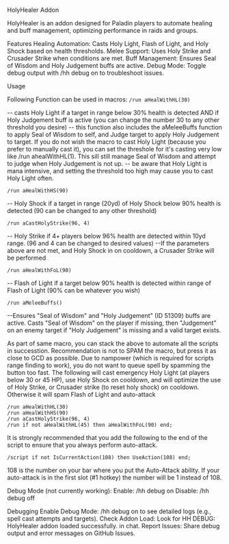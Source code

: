 HolyHealer Addon

HolyHealer is an addon designed for Paladin players to automate healing and buff management, optimizing performance in raids and groups.

Features
Healing Automation: Casts Holy Light, Flash of Light, and Holy Shock based on health thresholds.
Melee Support: Uses Holy Strike and Crusader Strike when conditions are met.
Buff Management: Ensures Seal of Wisdom and Holy Judgement buffs are active.
Debug Mode: Toggle debug output with /hh debug on to troubleshoot issues.

Usage

Following Function can be used in macros:
```/run aHealWithHL(30)```

-- casts Holy Light if a target in range below 30% health is detected AND if Holy Judgement buff is active (you can change the number 30 to any other threshold you desire)
-- this function also includes the aMeleeBuffs function to apply Seal of Wisdom to self, and Judge target to apply Holy Judgement to target.  If you do not wish the macro to cast Holy Light (because you prefer to manually cast it), you can set the threshole for it's casting very low like /run ahealWithHL(1).  This sill still manage Seal of Wisdom and attempt to judge when Holy Judgement is not up.
-- be aware that Holy Light is mana intensive, and setting the threshold too high may cause you to cast Holy Light often.

```/run aHealWithHS(90) ```

-- Holy Shock if a target in range (20yd) of Holy Shock below 90% health is detected (90 can be changed to any other threshold)

```/run aCastHolyStrike(96, 4) ```

-- Holy Strike if 4+ players below 96% health are detected within 10yd range. (96 and 4 can be changed to desired values)
   --If the parameters above are not met, and Holy Shock in on cooldown, a Crusader Strike will be performed

```/run aHealWithFoL(90) ```

-- Flash of Light if a target below 90% health is detected within range of Flash of Light (90% can be whatever you wish)

```/run aMeleeBuffs()```

--Ensures "Seal of Wisdom" and "Holy Judgement" (ID 51309) buffs are active. Casts "Seal of Wisdom" on the player if missing, then "Judgement" on an enemy target if "Holy Judgement" is missing and a valid target exists.

As part of same macro, you can stack the above to automate all the scripts in successtion.  Recommendation is not to SPAM the macro, but press it as close to GCD as possible.  Due to nampower (which is required for scripts range finding to work), you do not want to queue spell by spamming the button too fast.  The following will cast emergency Holy Light (at players below 30 or 45 HP), use Holy Shock on cooldown, and will optimize the use of Holy Strike, or Crusader strike (to reset holy shock) on cooldown.  Otherwise it will spam Flash of Light and auto-attack

```
/run aHealWithHL(30)
/run aHealWithHS(90)
/run aCastHolyStrike(96, 4)
/run if not aHealWithHL(45) then aHealWithFoL(90) end;
```

It is strongly recommended that you add the following to the end of the script to ensure that you always perform auto-attack.

```/script if not IsCurrentAction(108) then UseAction(108) end;```

108 is the number on your bar where you put the Auto-Attack ability.  If your auto-attack is in the first slot (#1 hotkey) the number will be 1 instead of 108.


Debug Mode (not currently working):
Enable: /hh debug on
Disable: /hh debug off

Debugging
Enable Debug Mode: /hh debug on to see detailed logs (e.g., spell cast attempts and targets).
Check Addon Load: Look for HH DEBUG: HolyHealer addon loaded successfully. in chat.
Report Issues: Share debug output and error messages on GitHub Issues.

